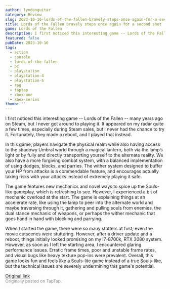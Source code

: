 ```yaml
---
author: lyndonguitar
category: Review
slug: 2023-10-16-lords-of-the-fallen-bravely-steps-once-again-for-a-second-shot-impressions-lords-of-th
title: Lords of the Fallen bravely steps once again for a second shot | Impressions - Lords of the Fallen
game: Lords of the Fallen
description: I first noticed this interesting game -- Lords of the Fallen -- many years ago on Steam, but I never got around to playing it. It appeared on my radar quite a few times, especially during Steam sales, but I never had the chance to try it. Fortunately, they made a reboot, and I played that instead.
featured: false
pubDate: 2023-10-16
tags:
  - action
  - console
  - lords-of-the-fallen
  - pc
  - playstation
  - playstation-4
  - playstation-5
  - rpg
  - taptap
  - xbox-one
  - xbox-series
thumb: ''
---
```


I first noticed this interesting game -- Lords of the Fallen -- many years ago on Steam, but I never got around to playing it. It appeared on my radar quite a few times, especially during Steam sales, but I never had the chance to try it. Fortunately, they made a reboot, and I played that instead.

In this game, players navigate the physical realm while also having access to the shadowy Umbral world through a magical lantern, both via the lamp’s light or by fully and directly transporting yourself to the alternate reality.  We also have a more forgiving combat system, with a balanced implementation of using dodges, blocks, and parries. The wither system designed to buffer your HP from attacks is a commendable feature, and encourages actually taking risks with your attacks instead of extremely playing it safe.

The game features new mechanics and novel ways to spice up the Souls-like gameplay, which is refreshing to see. However, I experienced a bit of mechanic overload at the start. The game is explaining things at an accelerate rate, like using the lamp to peer into the alternate world and maybe traversing through it, gathering and pulling souls from enemies, the dual stance mechanic of weapons, or perhaps the wither mechanic that goes hand in hand with blocking and parrying.

When I started the game, there were so many stutters at first; even the movie cutscenes were stuttering. However, after a driver update and a reboot, things initially looked promising on my i7-8700k, RTX 3080 system. However, as soon as I left the starting area, I encountered glaring performance issues. Erratic frame times, poor and unstable frame rates, and visual bugs like heavy texture pop-ins were prevalent. Overall, this game looks fun and feels like a Souls-lite game instead of a true Souls-like, but the technical issues are severely undermining this game's potential.

[Original link](https://www.taptap.io/post/6443253)<br><span style="font-size: 0.95em; color: #888;">Originally posted on TapTap.</span>